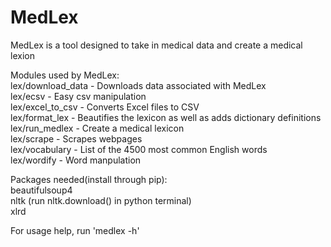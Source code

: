 # MedLex
MedLex is a tool designed to take in medical data and create a medical lexion
  
Modules used by MedLex:  
lex/download_data - Downloads data associated with MedLex  
lex/ecsv - Easy csv manipulation  
lex/excel_to_csv - Converts Excel files to CSV  
lex/format_lex - Beautifies the lexicon as well as adds dictionary definitions  
lex/run_medlex - Create a medical lexicon  
lex/scrape - Scrapes webpages  
lex/vocabulary - List of the 4500 most common English words  
lex/wordify - Word manpulation  
  
Packages needed(install through pip):  
beautifulsoup4  
nltk (run nltk.download() in python terminal)  
xlrd  
  
For usage help, run 'medlex -h'  
